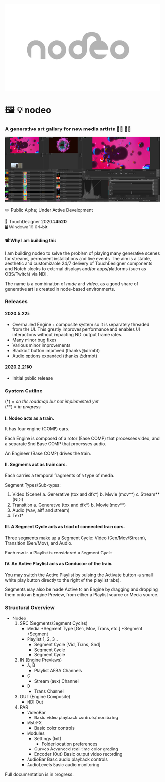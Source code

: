 ![Nodeo Logo](/nodeo/src/img/nodeo-logo.svg)
# :framed_picture: :bulb: nodeo
### A generative art gallery for new media artists :man_artist: :woman_artist:

![Nodeo Screenshot](/nodeo/src/img/nodeo-capture.png)

:pencil2: Public Alpha; Under Active Development

:floppy_disk: TouchDesigner 2020.**24520** \
:desktop_computer: Windows 10 64-bit


#### :film_projector: Why I am building this
I am building nodeo to solve the problem of playing many generative scenes for  streams, permanent installations and live events. The aim is a stable, aesthetic and customizable 24/7 delivery of TouchDesigner components and Notch blocks to external displays and/or apps/platforms (such as OBS/Twitch) via NDI. 

The name is a combination of *node* and *video,* as a good share of generative art is created in node-based environments.

### Releases

#### 2020.5.225
* Overhauled Engine + composite system so it is separately threaded from the UI. This greatly improves performance and enables UI interactions without impacting NDI output frame rates.
* Many minor bug fixes
* Various minor improvements
* Blackout button improved (thanks @drmbt)
* Audio options expanded (thanks @drmbt)

#### 2020.2.2180
* Initial public release

### System Outline
(*) = *on the roadmap but not implemented yet* \
(**) = *in progress*
	
#### I. 	Nodeo acts as a train.

It has four engine (COMP) cars.

Each Engine is composed of a rotor (Base COMP) that processes video,
and a separate Snd Base COMP that processes audio.

An Engineer (Base COMP) drives the train.

#### II. Segments act as train cars.

Each carries a temporal fragments of a type of media.

Segment Types/Sub-types:
1. Video (Scene)
    a. Generative (tox and dfx*)
    b. Movie (mov**)
    c. Stream** (NDI)
2. Transition
    a. Generative (tox and dfx*)
    b. Movie (mov**)
3. Audio (wav, aiff and stream) 
4. Text*
    
#### III. A Segment Cycle acts as triad of connected train cars.

Three segments make up a Segment Cycle:
Video (Gen/Mov/Stream), Transition (Gen/Mov), and Audio.

Each row in a Playlist is considered a Segment Cycle.

#### IV. An Active Playlist acts as Conductor of the train.

You may switch the Active Playlist by pulsing the Activate button 
(a small white play button directly to the right of the playlist tabs). 

Segments may also be made Active to an Engine by dragging and dropping
them onto an Engine Preview, from either a Playlist source or Media source.

### Structural Overview

* Nodeo
    1. SRC (Segments/Segment Cycles)
        * Media
            *Segment Type [Gen, Mov, Trans, etc.]
                *Segment
                *Segment
        * Playlist 1, 2, 3...
            * Segment Cycle [Vid, Trans, Snd]
            * Segment Cycle
            * Segment Cycle
    2. IN (Engine Previews)
        * A, B
            * Playlist ABBA Channels
        * C
            * Stream (aux) Channel
        * D
            * Trans Channel
    3. OUT (Engine Composite)
        * NDI Out
    4. PAR
        * VideoBar
            * Basic video playback controls/monitoring
        * MstrFX
            * Basic color controls
        * Modules
            * Settings (Init)
                * Folder location preferences
            * Curves
                Advanced real-time color grading
            * Encoder (Out)
                Basic output video recording
        * AudioBar
            Basic audio playback controls
        * AudioLevels
            Basic audio monitoring

Full documentation is in progress.